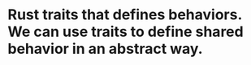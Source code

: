# Rust traits that defines behaviors. We can use traits to define shared behavior in an abstract way.
